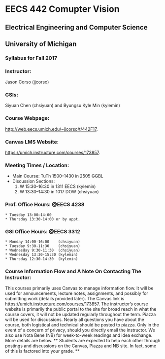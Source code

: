 # EECS 442 Comupter Vision
## Electrical Engineering and Computer Science
## University of Michigan
### Syllabus for Fall 2017


### Instructor:
Jason Corso (jjcorso)
### GSIs:
Siyuan Chen (chsiyuan) and Byungsu Kyle Min (kylemin)

### Course Webpage:
http://web.eecs.umich.edu/~jjcorso/t/442F17.

### Canvas LMS Website:
https://umich.instructure.com/courses/173857.

### Meeting Times / Location:
* Main Course: TuTh 1500–1430 in 2505 GGBL
* Discussion Sections: 
	1. W 15:30–16:30 in 1311 EECS (kylemin)
	2. W 13:30–14:30 in 1017 DOW (chsiyuan)

### Prof. Office Hours: @EECS 4238
	* Tuesday 13:00–14:00
	* Thursday 13:30-14:00 or by appt.

### GSI Office Hours: @EECS 3312
	* Monday 14:00-16:00	(chsiyuan)
	* Tuesday 9:30-11:30	(chsiyuan)
	* Wednesday 9:30-11:30	(chsiyuan)
	* Wednesday 13:30-15:30	(kylemin)
	* Thursday 12:30-14:30	(kylemin)

### Course Information Flow and A Note On Contacting The Instructor:
This courses primarily uses Canvas to manage information flow.
It will be used for announcements, lecture notes, assignments, and possibly for submitting work (details provided later).
The Canvas link is https://umich.instructure.com/courses/173857.
The instructor’s course website is primarily the public portal to the site for broad reach in what the course covers, it will not be updated regularly throughout the term.
Piazza will be used for discussions.
Nearly all questions you have about the course, both logistical and technical should be posted to piazza.
Only in the event of a concern of privacy, should you directly email the instructor.
We also use Nota Bene (NB) for week-to-week readings and idea exchange.
More details are below.
** Students are expected to help each other through postings and discussions on the Canvas, Piazza and NB site. In fact, some of
this is factored into your grade. **